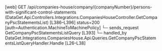 [web] GET /api/companies-house/company/{companyNumber}/persons-with-significant-control-statements  (DataGet.Api.Controllers.Integrations.CompaniesHouseController.GetCompanyPscStatementsList)  [L386–L396] status=200 [auth=Authentication.MachineToMachinePolicy]
  └─ sends_request GetCompanyPscStatementsListQuery [L393]
    └─ handled_by DataGet.Integrations.CompaniesHouse.Api.Queries.GetCompanyPscStatementsListQueryHandler.Handle [L26–L38]

